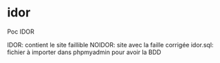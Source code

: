 # idor
Poc IDOR

IDOR: contient le site faillible
NOIDOR: site avec la faille corrigée
idor.sql: fichier à importer dans phpmyadmin pour avoir la BDD
